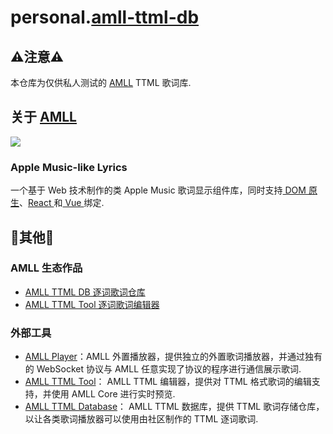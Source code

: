 # personal.[amll-ttml-db](https://github.com/Steve-xmh/amll-ttml-db)

## ⚠注意⚠
本仓库为仅供私人测试的 [AMLL](https://github.com/Steve-xmh/applemusic-like-lyrics) TTML 歌词库.

## 关于 [AMLL](https://github.com/Steve-xmh/applemusic-like-lyrics)
![](https://github.com/Steve-xmh/applemusic-like-lyrics/tree/main/packages/bncm/src/assets/amll-icon.svg)
### Apple Music-like Lyrics
一个基于 Web 技术制作的类 Apple Music 歌词显示组件库，同时支持[ DOM 原生](./packages/core/README.md)、[React ](./packages/react/README.md)和[ Vue ](./packages/react/README.md)绑定.

## 🔗其他🔗
### AMLL 生态作品
- [AMLL TTML DB 逐词歌词仓库](https://github.com/Steve-xmh/amll-ttml-db)
- [AMLL TTML Tool 逐词歌词编辑器](https://github.com/Steve-xmh/amll-ttml-tool)

###  外部工具
- [AMLL Player](https://github.com/Steve-xmh/applemusic-like-lyrics/tree/main/packages/player/README.md)：AMLL 外置播放器，提供独立的外置歌词播放器，并通过独有的 WebSocket 协议与 AMLL 任意实现了协议的程序进行通信展示歌词.
- [AMLL TTML Tool](https://github.com/Steve-xmh/amll-ttml-tool)： AMLL TTML 编辑器，提供对 TTML 格式歌词的编辑支持，并使用 AMLL Core 进行实时预览.
- [AMLL TTML Database](https://github.com/Steve-xmh/amll-ttml-db)： AMLL TTML 数据库，提供 TTML 歌词存储仓库，以让各类歌词播放器可以使用由社区制作的 TTML 逐词歌词.
